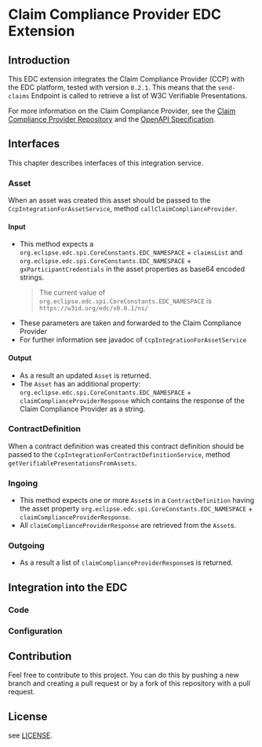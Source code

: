 # Claim Compliance Provider EDC Extension

## Introduction
This EDC extension integrates the Claim Compliance Provider (CCP) with the EDC platform, tested with version `0.2.1`. This means that the `send-claims` Endpoint is called to retrieve a list of W3C Verifiable Presentations.

For more information on the Claim Compliance Provider, see the [Claim Compliance Provider Repository](https://github.com/GAIA-X4PLC-AAD/claim-compliance-provider) and the [OpenAPI Specification](https://claim-compliance-provider.gxfs.gx4fm.org/docs/).

## Interfaces
This chapter describes interfaces of this integration service.

### Asset
When an asset was created this asset should be passed to the `CcpIntegrationForAssetService`, method `callClaimComplianceProvider`. 

#### Input
* This method expects a `org.eclipse.edc.spi.CoreConstants.EDC_NAMESPACE` + `claimsList` and `org.eclipse.edc.spi.CoreConstants.EDC_NAMESPACE` + `gxParticipantCredentials` in the asset properties as base64 encoded strings.
  > The current value of `org.eclipse.edc.spi.CoreConstants.EDC_NAMESPACE` is `https://w3id.org/edc/v0.0.1/ns/` 
* These parameters are taken and forwarded to the Claim Compliance Provider
* For further information see javadoc of `CcpIntegrationForAssetService`

#### Output
* As a result an updated `Asset` is returned.
* The `Asset` has an additional property: `org.eclipse.edc.spi.CoreConstants.EDC_NAMESPACE` + `claimComplianceProviderResponse` which contains the response of the Claim Compliance Provider as a string.

### ContractDefinition
When a contract definition was created this contract definition should be passed to the `CcpIntegrationForContractDefinitionService`, method `getVerifiablePresentationsFromAssets`.

### Ingoing
* This method expects one or more `Asset`s in a `ContractDefinition` having the asset property `org.eclipse.edc.spi.CoreConstants.EDC_NAMESPACE` + `claimComplianceProviderResponse`.
* All `claimComplianceProviderResponse` are retrieved from the `Asset`s.

### Outgoing
* As a result a list of `claimComplianceProviderResponse`s is returned.

## Integration into the EDC

### Code

### Configuration



## Contribution
Feel free to contribute to this project. You can do this by pushing a new branch and creating a pull request or by a fork of this repository with a pull request.

## License
see [LICENSE](../../../LICENSE).
